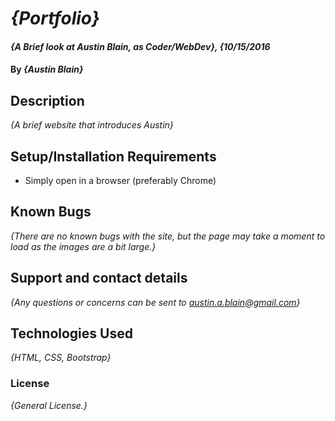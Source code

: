 # _{Portfolio}_

#### _{A Brief look at Austin Blain, as Coder/WebDev}, {10/15/2016_

#### By _**{Austin Blain}**_

## Description

_{A brief website that introduces Austin}_

## Setup/Installation Requirements

* Simply open in a browser (preferably Chrome)

## Known Bugs

_{There are no known bugs with the site, but the page may take a moment to load as the images are a bit large.}_

## Support and contact details

_{Any questions or concerns can be sent to austin.a.blain@gmail.com}_

## Technologies Used

_{HTML, CSS, Bootstrap}_

### License

*{General License.}*
